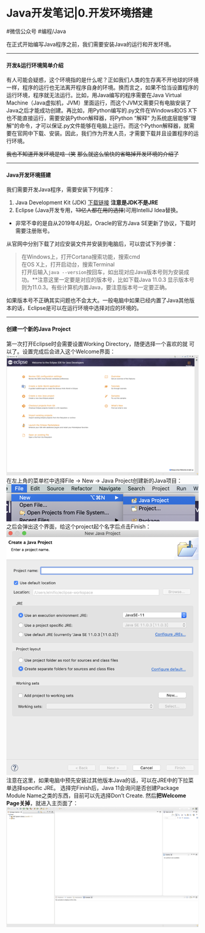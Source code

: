 # Java开发笔记|0.开发环境搭建
#微信公众号 #编程/Java

在正式开始编写Java程序之前，我们需要安装Java的运行和开发环境。
- - - -
#### 开发&运行环境简单介绍
有人可能会疑惑，这个环境指的是什么呢？正如我们人类的生存离不开地球的环境一样，程序的运行也无法离开程序自身的环境。换而言之，如果不恰当设置程序的运行环境，程序就无法运行。比如，用Java编写的程序需要在Java Virtual Machine（Java虚拟机，JVM）里面运行，而这个JVM又需要只有电脑安装了Java之后才能成功创建。再比如，用Python编写的.py文件在Windows和OS X下也不能直接运行，需要安装Python解释器，将Python “解释“ 为系统底层能够”理解“的命令，才可以保证.py文件能够在电脑上运行。而这个Python解释器，就需要在官网中下载、安装。因此，我们作为开发人员，才需要下载并且设置程序的运行环境。

~~我也不知道开发环境是啥（笑~~
~~那么就这么愉快的省略掉开发环境的介绍了~~
- - - -
#### Java开发环境搭建
我们需要开发Java程序，需要安装下列程序：
1. Java Development Kit (JDK) [下载链接](https://www.oracle.com/technetwork/java/javase/overview/index.html) **注意是JDK不是JRE**
2. Eclipse (Java开发专用，~~13亿人都在用的选择~~)可用IntelliJ Idea替换。

* 非常不幸的是自从2019年4月起，Oracle的官方Java SE更新了协议，下载时需要注册账号。

从官网中分别下载了对应安装文件并安装到电脑后，可以尝试下列步骤：
> 在Windows上，打开Cortana搜索功能，搜索cmd  
> 在OS X上，打开启动台，搜索Terminal  
打开后输入`java --version`按回车，如出现对应Java版本号则为安装成功。**注意这里一定要是对应的版本号，比如下载Java 11.0.3 显示版本号则为11.0.3。有些计算机内置Java，要注意版本号一定要正确。

如果版本号不正确其实问题也不会太大。一般电脑中如果已经内置了Java其他版本的话，Eclipse是可以在运行环境中选择对应的环境的。
- - - -
#### 创建一个新的Java Project
第一次打开Eclipse时会需要设置Working Directory，随便选择一个喜欢的就
可以了。设置完成后会进入这个Welcome界面：
![](Java%E5%BC%80%E5%8F%91%E7%AC%94%E8%AE%B0%7C0.%E5%BC%80%E5%8F%91%E7%8E%AF%E5%A2%83%E6%90%AD%E5%BB%BA/%E5%B1%8F%E5%B9%95%E5%BF%AB%E7%85%A7%202019-06-29%20%E4%B8%8B%E5%8D%8810.13.08.png)
在左上角的菜单栏中选择File -> New -> Java Project创建新的Java项目：
![](Java%E5%BC%80%E5%8F%91%E7%AC%94%E8%AE%B0%7C0.%E5%BC%80%E5%8F%91%E7%8E%AF%E5%A2%83%E6%90%AD%E5%BB%BA/%E5%B1%8F%E5%B9%95%E5%BF%AB%E7%85%A7%202019-06-29%20%E4%B8%8B%E5%8D%8810.27.28.png)
之后会弹出这个界面，给这个project起个名字后点击Finish：
![](Java%E5%BC%80%E5%8F%91%E7%AC%94%E8%AE%B0%7C0.%E5%BC%80%E5%8F%91%E7%8E%AF%E5%A2%83%E6%90%AD%E5%BB%BA/%E5%B1%8F%E5%B9%95%E5%BF%AB%E7%85%A7%202019-06-29%20%E4%B8%8B%E5%8D%8810.15.17.png)
注意在这里，如果电脑中预先安装过其他版本Java的话，可以在JRE中的下拉菜单选择specific JRE。
选择完Finish后，Java 11会询问是否创建Package Module Name之类的东西，目前可以先选择Don’t Create.
然后**把Welcome Page关掉**，就进入主页面了：
![](Java%E5%BC%80%E5%8F%91%E7%AC%94%E8%AE%B0%7C0.%E5%BC%80%E5%8F%91%E7%8E%AF%E5%A2%83%E6%90%AD%E5%BB%BA/%E5%B1%8F%E5%B9%95%E5%BF%AB%E7%85%A7%202019-06-29%20%E4%B8%8B%E5%8D%8810.32.46.png)
